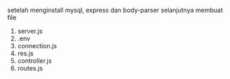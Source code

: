 setelah menginstall mysql, express dan body-parser selanjutnya membuat file
1. server.js
2. .env
3. connection.js
4. res.js
5. controller.js
6. routes.js
